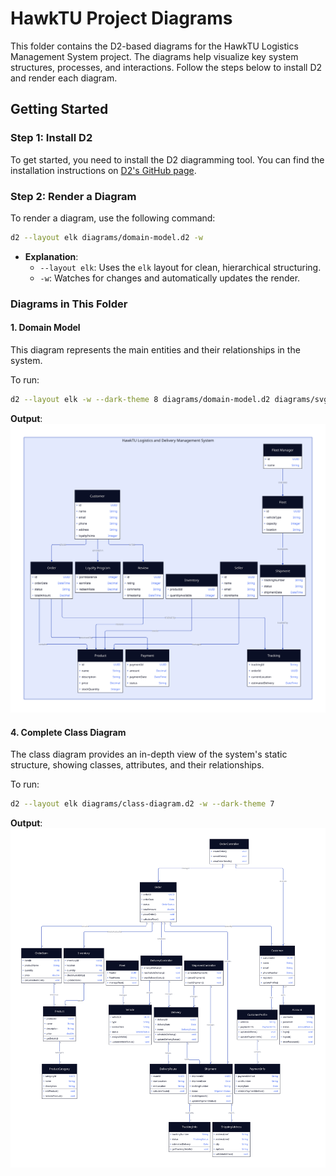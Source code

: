 # HawkTU Project Diagrams

This folder contains the D2-based diagrams for the HawkTU Logistics Management System project. The diagrams help visualize key system structures, processes, and interactions. Follow the steps below to install D2 and render each diagram.

## Getting Started

### Step 1: Install D2
To get started, you need to install the D2 diagramming tool. You can find the installation instructions on [D2's GitHub page](https://github.com/terrastruct/d2/blob/master/docs/INSTALL.md).

### Step 2: Render a Diagram
To render a diagram, use the following command:

```bash
d2 --layout elk diagrams/domain-model.d2 -w
```

- **Explanation**:
  - `--layout elk`: Uses the `elk` layout for clean, hierarchical structuring.
  - `-w`: Watches for changes and automatically updates the render.

### Diagrams in This Folder

#### 1. Domain Model
This diagram represents the main entities and their relationships in the system.

To run:
```bash
d2 --layout elk -w --dark-theme 8 diagrams/domain-model.d2 diagrams/svgs/domain-model.svg
```

**Output**:
![Domain Model](svgs/domain-model.svg)

<!--

#### 2. System Sequence Diagram
Illustrates the high-level interactions between the primary actors and the system for main scenarios.

To run:
```bash
d2 --layout elk -w --dark-theme 8 diagrams/system-sequence.d2 diagrams/svgs/system-sequence.svg
```
**Output**:
![System Sequence Diagram](svgs/system-sequence.svg)

#### 3. Use Case Action Sequences 
Each use case has its own sequence diagram to detail the actions and system responses in key scenarios.

To run:
```bash
d2 --layout elk diagrams/use-case-sequences/manage-profile-sequence.d2 -w --dark-theme 7
```
 
**Output**:
![Manage Profile Sequence](use-case-sequences/manage-profile-sequence.svg)
 -->

#### 4. Complete Class Diagram
The class diagram provides an in-depth view of the system's static structure, showing classes, attributes, and their relationships.

To run:
```bash
d2 --layout elk diagrams/class-diagram.d2 -w --dark-theme 7
```

**Output**:
![Class Diagram](svgs/class-diagram.svg)
